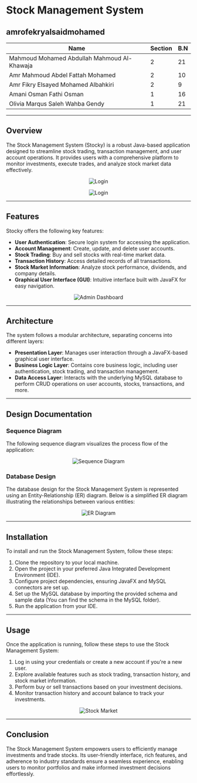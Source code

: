 # Stock Management System
amrofekryalsaidmohamed
---

| Name                                        | Section | B.N |
| ------------------------------------------- | ------- | --- |
| Mahmoud Mohamed Abdullah Mahmoud Al-Khawaja | 2       | 21  |
| Amr Mahmoud Abdel Fattah Mohamed            | 2       | 10  |
| Amr Fikry Elsayed Mohamed Albahkiri         | 2       | 9   |
| Amani Osman Fathi Osman                     | 1       | 16  |
| Olivia Marqus Saleh Wahba Gendy             | 1       | 21  |

---

## Overview

The Stock Management System (Stocky) is a robust Java-based application designed to streamline stock trading, transaction management, and user account operations. It provides users with a comprehensive platform to monitor investments, execute trades, and analyze stock market data effectively.

<p align="center">
  <img src="src/main/Images/login.jfif" alt="Login">
</p>
<p align="center">
  <img src="src/main/Images/userDashboard.jfif" alt="Login">
</p>

---

## Features

Stocky offers the following key features:

- **User Authentication**: Secure login system for accessing the application.
- **Account Management**: Create, update, and delete user accounts.
- **Stock Trading**: Buy and sell stocks with real-time market data.
- **Transaction History**: Access detailed records of all transactions.
- **Stock Market Information**: Analyze stock performance, dividends, and company details.
- **Graphical User Interface (GUI)**: Intuitive interface built with JavaFX for easy navigation.

<p align="center">
  <img src="src/main/Images/adminDashboard.jfif" alt="Admin Dashboard">
</p>

---

## Architecture

The system follows a modular architecture, separating concerns into different layers:

- **Presentation Layer**: Manages user interaction through a JavaFX-based graphical user interface.
- **Business Logic Layer**: Contains core business logic, including user authentication, stock trading, and transaction management.
- **Data Access Layer**: Interacts with the underlying MySQL database to perform CRUD operations on user accounts, stocks, transactions, and more.

---

## Design Documentation

### Sequence Diagram

The following sequence diagram visualizes the process flow of the application:

<p align="center">
  <img src="src/main/Images/Sequence%20Diagram.svg" alt="Sequence Diagram">
</p>

### Database Design

The database design for the Stock Management System is represented using an Entity-Relationship (ER) diagram. Below is a simplified ER diagram illustrating the relationships between various entities:

<p align="center">
  <img src="src/main/Images/ERDiagram.svg" alt="ER Diagram">
</p>

---

## Installation

To install and run the Stock Management System, follow these steps:

1. Clone the repository to your local machine.
2. Open the project in your preferred Java Integrated Development Environment (IDE).
3. Configure project dependencies, ensuring JavaFX and MySQL connectors are set up.
4. Set up the MySQL database by importing the provided schema and sample data (You can find the schema in the MySQL folder).
5. Run the application from your IDE.

---

## Usage

Once the application is running, follow these steps to use the Stock Management System:

1. Log in using your credentials or create a new account if you're a new user.
2. Explore available features such as stock trading, transaction history, and stock market information.
3. Perform buy or sell transactions based on your investment decisions.
4. Monitor transaction history and account balance to track your investments.

<p align="center">
  <img src="src/main/Images/stockMarket.jfif" alt="Stock Market">
</p>

---

## Conclusion

The Stock Management System empowers users to efficiently manage investments and trade stocks. Its user-friendly interface, rich features, and adherence to industry standards ensure a seamless experience, enabling users to monitor portfolios and make informed investment decisions effortlessly.
